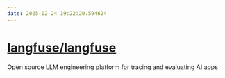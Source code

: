 ```yaml
---
date: 2025-02-24 19:22:20.594624
---
```


# [langfuse/langfuse](https://github.com/langfuse/langfuse)

Open source LLM engineering platform for tracing and evaluating AI apps